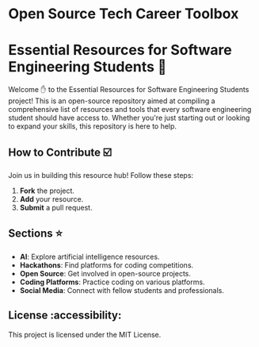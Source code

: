# Open Source Tech Career Toolbox
# Essential Resources for Software Engineering Students 🏬

Welcome ✋ to the Essential Resources for Software Engineering Students project! This is an open-source repository aimed at compiling a comprehensive list of resources and tools that every software engineering student should have access to. Whether you're just starting out or looking to expand your skills, this repository is here to help.


## How to Contribute ☑️

Join us in building this resource hub! Follow these steps:

1. **Fork** the project.
2. **Add** your resource.
3. **Submit** a pull request.

## Sections ⭐

- **AI**: Explore artificial intelligence resources.
- **Hackathons**: Find platforms for coding competitions.
- **Open Source**: Get involved in open-source projects.
- **Coding Platforms**: Practice coding on various platforms.
- **Social Media**: Connect with fellow students and professionals.

## License :accessibility:

This project is licensed under the MIT License.
